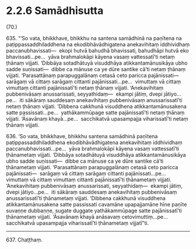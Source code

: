 

# 2.2.6 Samādhisutta




(70.)

635\. “‘So vata, bhikkhave, bhikkhu na santena samādhinā na paṇītena na paṭippassaddhiladdhena na ekodibhāvādhigatena anekavihitaṃ iddhividhaṃ paccanubhavissati—  ekopi hutvā bahudhā bhavissati, bahudhāpi hutvā eko bhavissati…pe…  yāva brahmalokāpi kāyena vasaṃ vattessatī’ti netaṃ ṭhānaṃ vijjati. ‘Dibbāya sotadhātuyā visuddhāya atikkantamānusikāya ubho sadde suṇissati—  dibbe ca mānuse ca ye dūre santike cā’ti netaṃ ṭhānaṃ vijjati. ‘Parasattānaṃ parapuggalānaṃ cetasā ceto paricca pajānissati—  sarāgaṃ vā cittaṃ sarāgaṃ cittanti pajānissati…pe…  vimuttaṃ vā cittaṃ vimuttaṃ cittanti pajānissatī’ti netaṃ ṭhānaṃ vijjati. ‘Anekavihitaṃ pubbenivāsaṃ anussarissati, seyyathidaṃ—  ekampi jātiṃ, dvepi jātiyo…pe…  iti sākāraṃ sauddesaṃ anekavihitaṃ pubbenivāsaṃ anussarissatī’ti netaṃ ṭhānaṃ vijjati. ‘Dibbena cakkhunā visuddhena atikkantamānusakena satte passissati…pe…  yathākammūpage satte pajānissatī’ti netaṃ ṭhānaṃ vijjati. ‘Āsavānaṃ khayā…pe…  sacchikatvā upasampajja viharissatī’ti netaṃ ṭhānaṃ vijjati.

636\. ‘So vata, bhikkhave, bhikkhu santena samādhinā paṇītena paṭippassaddhiladdhena ekodibhāvādhigatena anekavihitaṃ iddhividhaṃ paccanubhavissati…pe…  yāva brahmalokāpi kāyena vasaṃ vattessatī’ti ṭhānametaṃ vijjati. ‘Dibbāya sotadhātuyā visuddhāya atikkantamānusikāya ubho sadde suṇissati—  dibbe ca mānuse ca ye dūre santike cā’ti ṭhānametaṃ vijjati. ‘Parasattānaṃ parapuggalānaṃ cetasā ceto paricca pajānissati—  sarāgaṃ vā cittaṃ sarāgaṃ cittanti pajānissati…pe…  vimuttaṃ vā cittaṃ vimuttaṃ cittanti pajānissatī’ti ṭhānametaṃ vijjati. ‘Anekavihitaṃ pubbenivāsaṃ anussarissati, seyyathidaṃ—  ekampi jātiṃ, dvepi jātiyo…pe…  iti sākāraṃ sauddesaṃ anekavihitaṃ pubbenivāsaṃ anussarissatī’ti ṭhānametaṃ vijjati. ‘Dibbena cakkhunā visuddhena atikkantamānusakena satte passissati cavamāne upapajjamāne hīne paṇīte suvaṇṇe dubbaṇṇe, sugate duggate yathākammūpage satte pajānissatī’ti ṭhānametaṃ vijjati. ‘Āsavānaṃ khayā anāsavaṃ cetovimuttiṃ…pe…  sacchikatvā upasampajja viharissatī’ti ṭhānametaṃ vijjatī”ti.

---

637\. Chaṭṭhaṃ.





